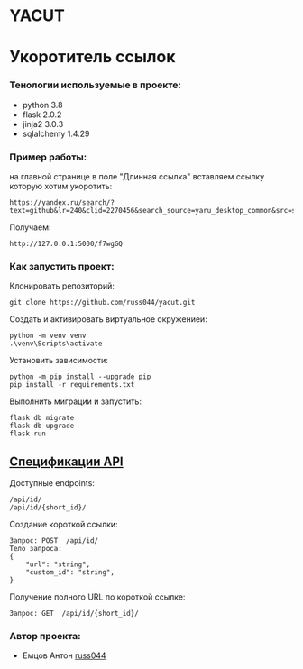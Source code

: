 # YACUT
# Укоротитель ссылок

### Тенологии используемые в проекте:
- python 3.8
- flask 2.0.2
- jinja2 3.0.3
- sqlalchemy 1.4.29

### Пример работы:
на главной странице в поле "Длинная ссылка" вставляем ссылку которую хотим укоротить:
```
https://yandex.ru/search/?text=github&lr=240&clid=2270456&search_source=yaru_desktop_common&src=suggest_B
```
Получаем:
```
http://127.0.0.1:5000/f7wgGQ
```

### Как запустить проект:
Клонировать репозиторий:
```
git clone https://github.com/russ044/yacut.git
```
Создать и активировать виртуальное окружениеи:
```
python -m venv venv
.\venv\Scripts\activate
```
Установить зависимости:
```
python -m pip install --upgrade pip
pip install -r requirements.txt
```
Выполнить миграции и запустить:
```
flask db migrate
flask db upgrade
flask run
```

## [Cпецификации API](https://github.com/russ044/yacut/blob/master/openapi.yml)
Доступные endpoints:
```
/api/id/
/api/id/{short_id}/
```

Создание короткой ссылки:
```
Запрос: POST  /api/id/
Тело запроса:
{
    "url": "string",
    "custom_id": "string",
}
```

Получение полного URL по короткой ссылке:
```
Запрос: GET  /api/id/{short_id}/
```



### Автор проекта:
- Емцов Антон [russ044](https://github.com/russ044)
